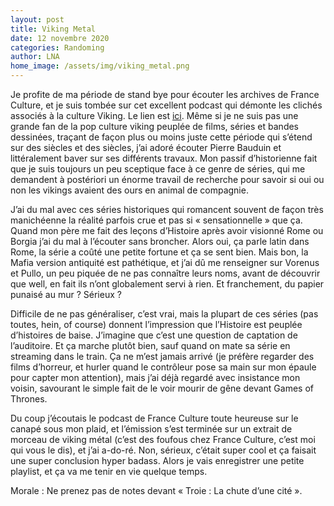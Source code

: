 ```yaml
---
layout: post
title: Viking Metal
date: 12 novembre 2020
categories: Randoming
author: LNA
home_image: /assets/img/viking_metal.png
---
```

Je profite de ma période de stand bye pour écouter les archives de France Culture, et je suis tombée sur cet excellent podcast qui démonte les clichés associés à la culture Viking. Le lien est <a href="https://www.franceculture.fr/emissions/concordance-des-temps/vikings-un-heritage-en-question">ici</a>. Même si je ne suis pas une grande fan de la pop culture viking peuplée de films, séries et bandes dessinées, traçant de façon plus ou moins juste cette période qui s’étend sur des siècles et des siècles, j’ai adoré écouter Pierre Bauduin et littéralement baver sur ses différents travaux. Mon passif d’historienne fait que je suis toujours un peu sceptique face à ce genre de séries, qui me demandent à postériori un énorme travail de recherche pour savoir si oui ou non les vikings avaient des ours en animal de compagnie. 

J’ai du mal avec ces séries historiques qui romancent souvent de façon très manichéenne la réalité parfois crue et pas si « sensationnelle » que ça. Quand mon père me fait des leçons d’Histoire après avoir visionné Rome ou Borgia j’ai du mal à l’écouter sans broncher. Alors oui, ça parle latin dans Rome, la série a coûté une petite fortune et ça se sent bien. Mais bon, la Mafia version antiquité est pathétique, et j’ai dû me renseigner sur Vorenus et Pullo, un peu piquée de ne pas connaître leurs noms, avant de découvrir que well, en fait ils n’ont globalement servi à rien. Et franchement, du papier punaisé au mur ? Sérieux ?

Difficile de ne pas généraliser, c’est vrai, mais la plupart de ces séries (pas toutes, hein, of course) donnent l’impression que l’Histoire est peuplée d’histoires de baise. J’imagine que c’est une question de captation de l’auditoire. Et ça marche plutôt bien, sauf quand on mate sa série en streaming dans le train. Ça ne m’est jamais arrivé (je préfère regarder des films d’horreur, et hurler quand le contrôleur pose sa main sur mon épaule pour capter mon attention), mais j’ai déjà regardé avec insistance mon voisin, savourant le simple fait de le voir mourir de gêne devant Games of Thrones.

Du coup j’écoutais le podcast de France Culture toute heureuse sur le canapé sous mon plaid, et l’émission s’est terminée sur un extrait de morceau de viking métal (c’est des foufous chez France Culture, c’est moi qui vous le dis), et j’ai a-do-ré. Non, sérieux, c’était super cool et ça faisait une super conclusion hyper badass. Alors je vais enregistrer une petite playlist, et ça va me tenir en vie quelque temps.

<p class="morale">Morale : Ne prenez pas de notes devant « Troie : La chute d’une cité ».</p>
